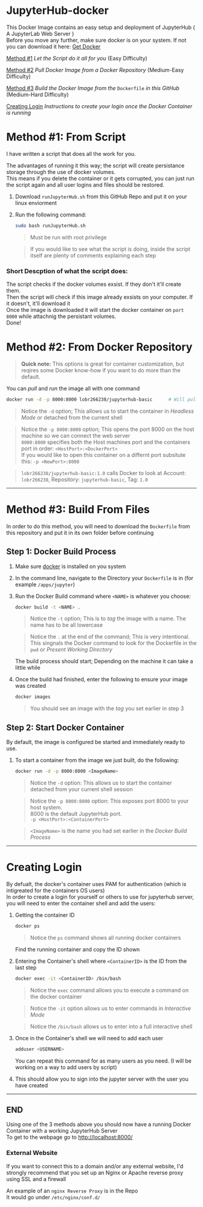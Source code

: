 # JupyterHub-docker

This Docker Image contains an easy setup and deployment of JupyterHub ( A JupyterLab Web Server )  
Before you move any further, make sure docker is on your system. If not you can download it here:
[Get Docker](https://docs.docker.com/get-docker/)

[Method #1](https://github.com/skymotic/JupyterHub-docker#method-1-from-script)
*Let the Script do it all for you* (Easy Difficulty)

[Method #2](https://github.com/skymotic/JupyterHub-docker#method-2-from-docker-repository)
*Pull Docker Image from a Docker Repository* (Medium-Easy Difficulty)

[Method #3](https://github.com/skymotic/JupyterHub-docker#method-3-build-from-files)
*Build the Docker Image from the* `Dockerfile` *in this GitHub* (Medium-Hard Difficulty)

[Creating Login](https://github.com/skymotic/JupyterHub-docker#creating-login)
*Instructions to create your login once the Docker Container is running*

# Method #1: From Script

I have written a script that does all the work for you.

The advantages of running it this way; the script will create persistance storage through the use of docker volumes.  
This means if you delete the container or it gets corrupted, you can just run the script again and all user logins and files should be restored.

1. Download `runJupyterHub.sh` from this GitHub Repo and put it on your linux enviorment

2. Run the following command:

   ```bash
   sudo bash runJupyterHub.sh
   ```
   
   > Must be run with root privilege
   
   >If you would like to see what the script is doing, inside the script itself are plenty of comments explaining each step

### Short Descption of what the script does:

The script checks if the docker volumes exsist. If they don't it'll create them.  
Then the script will check if this image already exsists on your computer. If it doesn't, it'll download it  
Once the image is downloaded it will start the docker container on `port 8000` while attachnig the persistant volumes.  
Done!

# Method #2: From Docker Repository

> **Quick note:** This options is great for container customization, but reqires some Docker know-how if you want to do more than the default.

You can *pull* and *run* the image all with one command

```bash
docker run -d -p 8000:8000 lobr266238/jupyterhub-basic		# Will pull latest image
```
> Notice the `-d` option; This allows us to start the container in *Headless Mode* or detached from the current shell

> Notice the `-p 8000:8000` option; This opens the port 8000 on the host machine so we can connect the web server  
> `8000:8000` specifies both the Host machines port and the containers port in order: `<HostPort>:<DockerPort>`  
> If you would like to open this container on a differnt port subsitute this: `-p <NewPort>:8000`

> `lobr266238/jupyterhub-basic:1.0` calls Docker to look at Account: `lobr266238`, Repository: `jupyterhub-basic`, Tag: `1.0`

---

# Method #3: Build From Files
In order to do this method, you will need to download the `Dockerfile` from this repository and put it in its own folder before continuing
## Step 1: Docker Build Process

1. Make sure [docker](https://docs.docker.com/get-docker/) is installed on you system

2. In the command line, navigate to the Directory your `Dockerfile` is in (for example `/apps/jupyter`)

3. Run the Docker Build command where `<NAME>` is whatever you choose:

   ```bash
   docker build -t <NAME> .
   ```
   > Notice the `-t` option; This is to *tag* the image with a name. The name has to be all lowercase
   
   > Notice the `.` at the end of the command; This is very intentional.  
   > This singnals the Docker command to look for the Dockerfile in the `pwd` or *Present Working Directory*

   The build process should start; Depending on the machine it can take a little while

4. Once the build had finished, enter the following to ensure your image was created

   ```bash  
   docker images
   ```
   >You should see an image with the *tag* you set earlier in step 3  


## Step 2: Start Docker Container

By default, the image is configured be started and immediately ready to use.

1. To start a container from the image we just built, do the following:

   ```bash  
   docker run -d -p 8000:8000 <ImageName>
   ```  
   > Notice the `-d` option: This allows us to start the container detached from your current shell session

   > Notice the `-p 8000:8000` option: This exposes port 8000 to your host system.  
   > 8000 is the default JupyterHub port.  
   > `-p <HostPort>:<ContainerPort>`
   
   >`<ImageName>` is the name you had set earlier in the *Docker Build Process*
---  
# Creating Login

By defualt, the docker's container uses PAM for authentication (which is intigreated for the containers OS users)  
In order to create a login for yourself or others to use for jupyterhub server, you will need to enter the container shell and add the users:

1. Getting the container ID

   ```bash
   docker ps
   ```  
   > Notice the `ps` command shows all running docker containers
   
   Find the running container and copy the ID shown
   
2. Entering the Container's shell where `<ContainerID>` is the ID from the last step

   ```bash
   docker exec -it <ContainerID> /bin/bash
   ```  
   > Notice the `exec` command allows you to execute a command on the docker container
   
   > Notice the `-it` option allows us to enter commands in *Interactive Mode*
   
   > Notice the `/bin/bash` allows us to enter into a full interactive shell
   
3. Once in the Container's shell we will need to add each user

   ```bash
   adduser <USERNAME>
   ```  
   You can repeat this command for as many users as you need. (I will be working on a way to add users by script)
   
4. This should allow you to sign into the jupyter server with the user you have created
---
## END
Using one of the 3 methods above you should now have a running Docker Container with a working JupyterHub Server  
To get to the webpage go to <http://localhost:8000/>

### External Website
If you want to connect this to a domain and/or any external website, I'd strongly recommend that you set up an Nginx or Apache reverse proxy using SSL and a firewall  

An example of an `nginx Reverse Proxy` is in the Repo  
It would go under `/etc/nginx/conf.d/`
